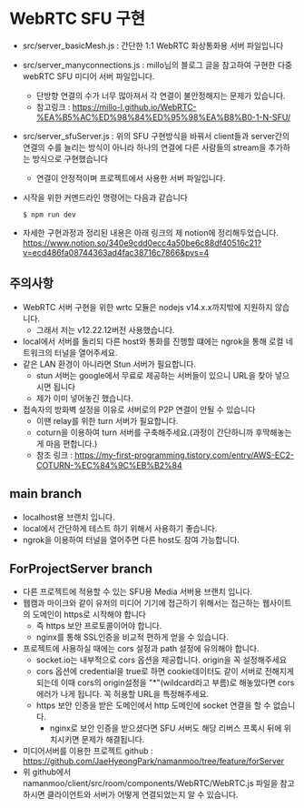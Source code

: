 # WebRTC SFU 구현

- src/server_basicMesh.js : 간단한 1:1 WebRTC 화상통화용 서버 파일입니다
- src/server_manyconnections.js : millo님의 블로그 글을 참고하여 구현한 다중 webRTC SFU 미디어 서버 파일입니다.
  - 단방향 연결의 수가 너무 많아져서 각 연결이 불안정해지는 문제가 있습니다.
  - 참고링크 : https://millo-l.github.io/WebRTC-%EA%B5%AC%ED%98%84%ED%95%98%EA%B8%B0-1-N-SFU/
- src/server_sfuServer.js : 위의 SFU 구현방식을 바꿔서 client들과 server간의 연결의 수를 늘리는 방식이 아니라 하나의 연결에 다른 사람들의 stream을 추가하는 방식으로 구현했습니다
  - 연결이 안정적이며 프로젝트에서 사용한 서버 파일입니다.
- 시작을 위한 커멘드라인 명령어는 다음과 같습니다

  `$ npm run dev`

- 자세한 구현과정과 정리된 내용은 아래 링크의 제 notion에 정리해두었습니다.
  https://www.notion.so/340e9cdd0ecc4a50be6c88df40516c21?v=ecd486fa08744363ad4fac38716c7866&pvs=4

## 주의사항

- WebRTC 서버 구현을 위한 wrtc 모듈은 nodejs v14.x.x까지밖에 지원하지 않습니다.
  - 그래서 저는 v12.22.12버전 사용했습니다.
- local에서 서버를 돌리되 다른 host와 통화를 진행할 떄에는 ngrok을 통해 로컬 네트워크의 터널을 열어주세요.
- 같은 LAN 환경이 아니라면 Stun 서버가 필요합니다.
  - stun 서버는 google에서 무료로 제공하는 서버들이 있으니 URL을 찾아 넣으시면 됩니다
  - 제가 이미 넣어놓긴 했습니다.
- 접속자의 방화벽 설정을 이유로 서버로의 P2P 연결이 안될 수 있습니다
  - 이땐 relay를 위한 turn 서버가 필요합니다.
  - coturn을 이용하여 turn 서버를 구축해주세요.(과정이 간단하니까 후딱해놓는게 마음 편합니다.)
  - 참조 링크 : https://my-first-programming.tistory.com/entry/AWS-EC2-COTURN-%EC%84%9C%EB%B2%84

## main branch

- localhost용 브랜치 입니다.
- local에서 간단하게 테스트 하기 위해서 사용하기 좋습니다.
- ngrok을 이용하여 터널을 열어주면 다른 host도 참여 가능합니다.

## ForProjectServer branch

- 다른 프로젝트에 적용할 수 있는 SFU용 Media 서버용 브랜치 입니다.
- 웹캠과 마이크와 같이 유저의 미디어 기기에 접근하기 위해서는 접근하는 웹사이트의 도메인이 https로 시작해야 합니다
  - 즉 https 보안 프로토콜이어야 합니다.
  - nginx를 통해 SSL인증을 비교적 편하게 얻을 수 있습니다.
- 프로젝트에 사용하실 때에는 cors 설정과 path 설정에 유의해야 합니다.
  - socket.io는 내부적으로 cors 옵션을 제공합니다. origin을 꼭 설정해주세요
  - cors 옵션에 credential을 true로 하면 cookie데이터도 같이 서버로 전해지게 되는데 이때 cors의 origin설정을 "\*"(wildcard라고 부름)로 해놓았다면 cors에러가 나게 됩니다. 꼭 허용할 URL을 특정해주세요.
  - https 보안 인증을 받은 도메인에서 http 도메인에 socket 연결을 할 수 없습니다.
    - nginx로 보안 인증을 받으셨다면 SFU 서버도 해당 리버스 프록시 뒤에 위치시키면 문제가 해결됩니다.
- 미디어서버를 이용한 프로젝트 github : https://github.com/JaeHyeongPark/namanmoo/tree/feature/forServer
- 위 github에서 namanmoo/client/src/room/components/WebRTC/WebRTC.js 파일을 참고하시면 클라이언트와 서버가 어떻게 연결되었는지 알 수 있습니다.
